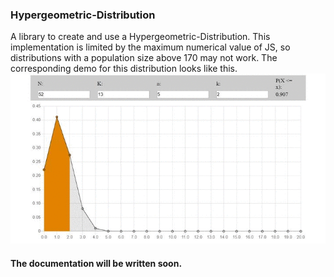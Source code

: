 ### Hypergeometric-Distribution
A library to create and use a Hypergeometric-Distribution.
This implementation is limited by the maximum numerical value of JS, so distributions with a population size above 170 may not work.
The corresponding demo for this distribution looks like this.
![Weibull-Distribution](/doc/media/distribution_illustration/hypergeometric_distribution.gif)
#### The documentation will be written soon.